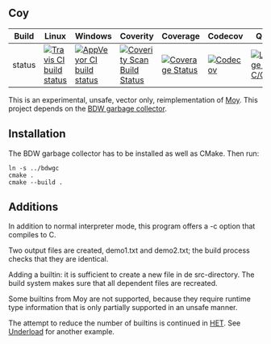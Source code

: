 Coy
---

Build|Linux|Windows|Coverity|Coverage|Codecov|Quality|Alerts
---|---|---|---|---|---|---|---
status|[![Travis CI build status](https://travis-ci.com/Wodan58/Coy.svg?branch=master)](https://travis-ci.com/Wodan58/Coy)|[![AppVeyor CI build status](https://ci.appveyor.com/api/projects/status/github/Wodan58/Coy?branch=master&svg=true)](https://ci.appveyor.com/project/Wodan58/Coy)|[![Coverity Scan Build Status](https://img.shields.io/coverity/scan/14634.svg)](https://scan.coverity.com/projects/wodan58-coy)|[![Coverage Status](https://coveralls.io/repos/github/Wodan58/Coy/badge.svg?branch=master)](https://coveralls.io/github/Wodan58/Coy?branch=master)|[![Codecov](https://codecov.io/gh/Wodan58/Coy/branch/master/graph/badge.svg)](https://codecov.io/gh/Wodan58/Coy)|[![Language grade: C/C++](https://img.shields.io/lgtm/grade/cpp/g/Wodan58/Coy.svg?logo=lgtm&logoWidth=18)](https://lgtm.com/projects/g/Wodan58/Coy/context:cpp)|[![Alerts](https://img.shields.io/lgtm/alerts/g/Wodan58/Coy.svg?logo=lgtm&logoWidth=18)](https://lgtm.com/projects/g/Wodan58/Coy/alerts)

This is an experimental, unsafe, vector only, reimplementation of
[Moy](https://github.com/Wodan58/Moy). This project depends on the
[BDW garbage collector](https://github.com/ivmai/bdwgc).

Installation
------------

The BDW garbage collector has to be installed as well as CMake. Then run:

    ln -s ../bdwgc
    cmake .
    cmake --build .

Additions
---------

In addition to normal interpreter mode, this program offers a -c option that
compiles to C.

Two output files are created, demo1.txt and demo2.txt; the build process checks
that they are identical.

Adding a builtin: it is sufficient to create a new file in de src-directory.
The build system makes sure that all dependent files are recreated.

Some builtins from Moy are not supported, because they require runtime type
information that is only partially supported in an unsafe manner.

The attempt to reduce the number of builtins is continued in
[HET](https://github.com/Wodan58/HET).
See [Underload](https://esolangs.org/wiki/Underload) for another
example.
